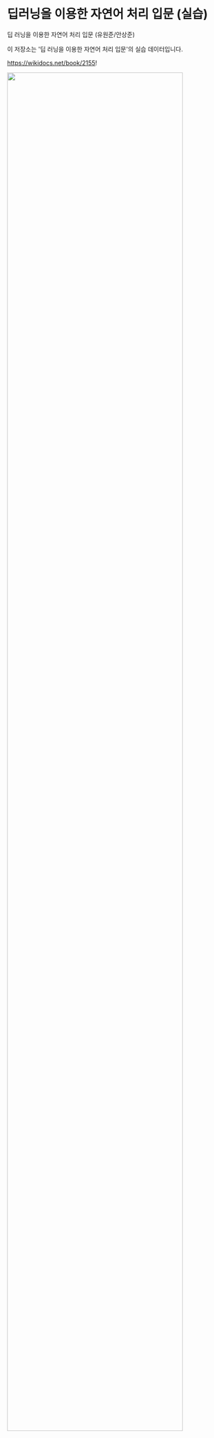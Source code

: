 # 딥러닝을 이용한 자연어 처리 입문 (실습) 

딥 러닝을 이용한 자연어 처리 입문 (유원준/안상준)

이 저장소는 '딥 러닝을 이용한 자연어 처리 입문'의 실습 데이터입니다. 

https://wikidocs.net/book/2155!

<img width="90%" src="https://user-images.githubusercontent.com/122717927/224620033-d45da3d3-ad27-48aa-896f-bdab83d5d9ff.png"/>
